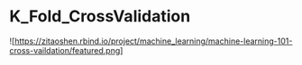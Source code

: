 # K_Fold_CrossValidation

![https://zitaoshen.rbind.io/project/machine_learning/machine-learning-101-cross-vaildation/featured.png]
